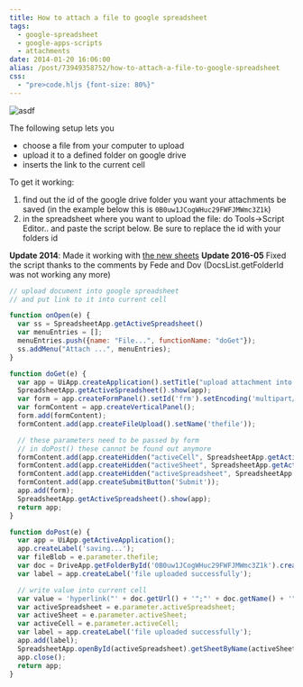 ```yaml
---
title: How to attach a file to google spreadsheet
tags:
  - google-spreadsheet
  - google-apps-scripts
  - attachments
date: 2014-01-20 16:06:00
alias: /post/73949358752/how-to-attach-a-file-to-google-spreadsheet
css:
  - "pre>code.hljs {font-size: 80%}"
---
```


![asdf](http://i.imgur.com/UnohuzJ.png)

The following setup lets you

*   choose a file from your computer to upload
*   upload it to a defined folder on google drive
*   inserts the link to the current cell

<!-- more -->

To get it working:

1.  find out the id of the google drive folder you want your attachments be saved (in the example below this is `0B0uw1JCogWHuc29FWFJMWmc3Z1k`)
2.  in the spreadsheet where you want to upload the file: do Tools→Script Editor.. and paste the script below. Be sure to replace the id with your folders id

**Update 2014**: Made it working with [the new sheets](http://googleblog.blogspot.ch/2013/12/new-google-sheets-faster-more-powerful.html)
**Update 2016-05** Fixed the script thanks to the comments by Fede and Dov (DocsList.getFolderId was not working any more)

```javascript
// upload document into google spreadsheet
// and put link to it into current cell

function onOpen(e) {
  var ss = SpreadsheetApp.getActiveSpreadsheet()
  var menuEntries = [];
  menuEntries.push({name: "File...", functionName: "doGet"});
  ss.addMenu("Attach ...", menuEntries);
}

function doGet(e) {
  var app = UiApp.createApplication().setTitle("upload attachment into Google Drive");
  SpreadsheetApp.getActiveSpreadsheet().show(app);
  var form = app.createFormPanel().setId('frm').setEncoding('multipart/form-data');
  var formContent = app.createVerticalPanel();
  form.add(formContent);  
  formContent.add(app.createFileUpload().setName('thefile'));

  // these parameters need to be passed by form
  // in doPost() these cannot be found out anymore
  formContent.add(app.createHidden("activeCell", SpreadsheetApp.getActiveRange().getA1Notation()));
  formContent.add(app.createHidden("activeSheet", SpreadsheetApp.getActiveSheet().getName()));
  formContent.add(app.createHidden("activeSpreadsheet", SpreadsheetApp.getActiveSpreadsheet().getId()));
  formContent.add(app.createSubmitButton('Submit'));
  app.add(form);
  SpreadsheetApp.getActiveSpreadsheet().show(app);
  return app;
}

function doPost(e) {
  var app = UiApp.getActiveApplication();
  app.createLabel('saving...');
  var fileBlob = e.parameter.thefile;
  var doc = DriveApp.getFolderById('0B0uw1JCogWHuc29FWFJMWmc3Z1k').createFile(fileBlob);
  var label = app.createLabel('file uploaded successfully');

  // write value into current cell
  var value = 'hyperlink("' + doc.getUrl() + '";"' + doc.getName() + '")'
  var activeSpreadsheet = e.parameter.activeSpreadsheet;
  var activeSheet = e.parameter.activeSheet;
  var activeCell = e.parameter.activeCell;
  var label = app.createLabel('file uploaded successfully');
  app.add(label);
  SpreadsheetApp.openById(activeSpreadsheet).getSheetByName(activeSheet).getRange(activeCell).setFormula(value);
  app.close();
  return app;
}

```